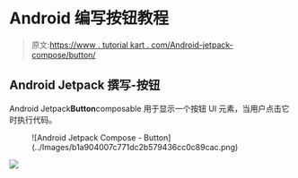 # Android 编写按钮教程

> 原文:[https://www . tutorial kart . com/Android-jetpack-compose/button/](https://www.tutorialkart.com/android-jetpack-compose/button/)

## Android Jetpack 撰写-按钮

Android Jetpack**Button**composable 用于显示一个按钮 UI 元素，当用户点击它时执行代码。

<figure class="aligncenter size-large is-resized">![Android Jetpack Compose - Button](../Images/b1a904007c771dc2b579436cc0c89cac.png)</figure>

[![](../Images/925da31b32d6bc3827932f6c8afb11bb.png)](https://www.tutorialkart.com/)